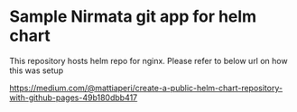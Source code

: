 # Sample Nirmata git app for helm chart

This  repository hosts helm repo for nginx. Please refer to below url on how this was setup

https://medium.com/@mattiaperi/create-a-public-helm-chart-repository-with-github-pages-49b180dbb417
